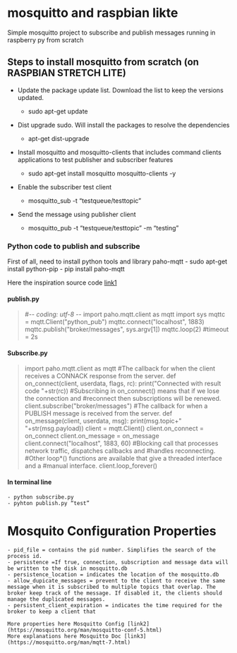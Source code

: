 # mosquitto and raspbian likte
Simple mosquitto project to subscribe and publish messages running in raspberry py from scratch

## Steps to install mosquitto from scratch (on RASPBIAN STRETCH LITE)

- Update the package update list. Download the list to keep the versions updated.
	- sudo apt-get update

- Dist upgrade sudo. Will install the packages to resolve the dependencies
	- apt-get dist-upgrade

- Install mosquitto and mosquitto-clients that includes command clients applications to test publisher and subscriber features
	- sudo apt-get install mosquitto mosquitto-clients -y
	
- Enable the subscriber test client
	- mosquitto_sub -t “testqueue/testtopic”

- Send the message using publisher client
	- mosquitto_pub -t “testqueue/testtopic” -m “testing”

### Python code to publish and subscribe

First of all, need to install python tools and library paho-mqtt
	- sudo apt-get install python-pip
	- pip install paho-mqtt


Here the inspiration source code [link1](www.eclipse.org/paho/clients/python/)

#### publish.py
> #-*- coding: utf-8 -*-
> import paho.mqtt.client as mqtt
> import sys
> mqttc = mqtt.Client("python_pub")
> mqttc.connect("localhost", 1883)
> mqttc.publish("broker/messages", sys.argv[1])
> mqttc.loop(2) #timeout = 2s

#### Subscribe.py
> import paho.mqtt.client as mqtt
> #The callback for when the client receives a CONNACK response from the server.
> def on_connect(client, userdata, flags, rc):
>    print("Connected with result code "+str(rc))
>    #Subscribing in on_connect() means that if we lose the connection and
>    #reconnect then subscriptions will be renewed.
>    client.subscribe("broker/messages")
> #The callback for when a PUBLISH message is received from the server.
> def on_message(client, userdata, msg):
>     print(msg.topic+" "+str(msg.payload))
> client = mqtt.Client()
> client.on_connect = on_connect
> client.on_message = on_message
> client.connect("localhost", 1883, 60)
> #Blocking call that processes network traffic, dispatches callbacks and
> #handles reconnecting.
> #Other loop*() functions are available that give a threaded interface and a
> #manual interface.
> client.loop_forever()

#### In terminal line
	- python subscribe.py
	- pyhton publish.py “test”

# Mosquito Configuration Properties 
	
	- pid_file = contains the pid number. Simplifies the search of the process id.
	- persistence =If true, connection, subscription and message data will be written to the disk in mosquitto.db
	- persistence_location = indicates the location of the mosquitto.db 
	- allow_dupicate_messages = prevent to the client to receive the same message when it is subscribed to multiple topics that overlap. The broker keep track of the message. If disabled it, the clients should manage the duplicated messages.
	- persistent_client_expiration = indicates the time required for the broker to keep a client that 
	
	More properties here Mosquitto Config [link2](https://mosquitto.org/man/mosquitto-conf-5.html)
	More explanations here Mosquitto Doc [link3](https://mosquitto.org/man/mqtt-7.html)

